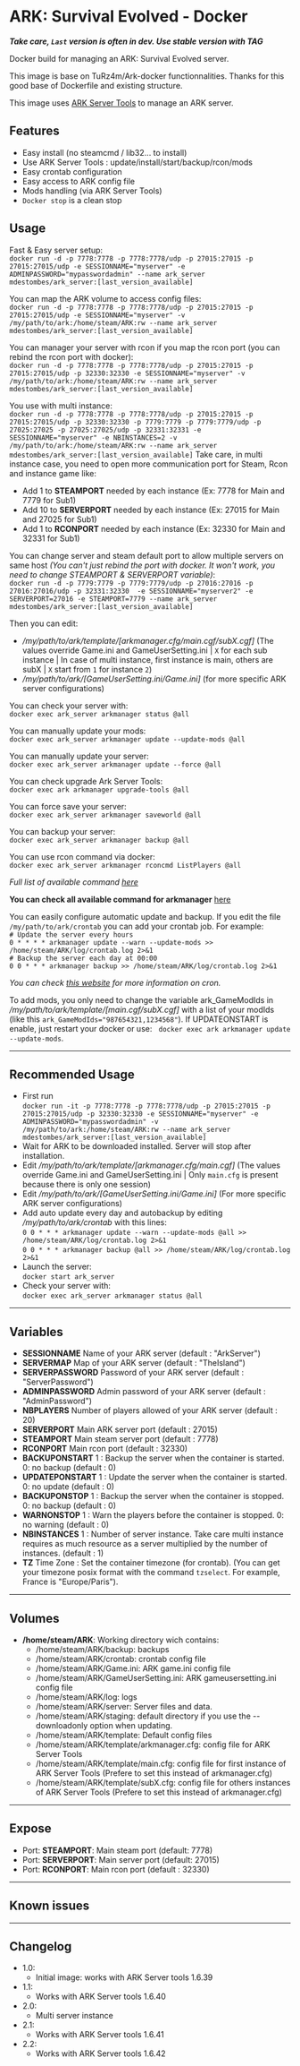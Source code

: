 # ARK: Survival Evolved - Docker

__*Take care, `Last` version is often in dev. Use stable version with TAG*__

Docker build for managing an ARK: Survival Evolved server.

This image is base on TuRz4m/Ark-docker functionnalities. Thanks for this good base of Dockerfile and existing structure.

This image uses [ARK Server Tools](https://github.com/FezVrasta/ark-server-tools) to manage an ARK server.

## Features
 - Easy install (no steamcmd / lib32... to install)
 - Use ARK Server Tools : update/install/start/backup/rcon/mods
 - Easy crontab configuration
 - Easy access to ARK config file
 - Mods handling (via ARK Server Tools)
 - `Docker stop` is a clean stop 

## Usage
Fast & Easy server setup:  
  `docker run -d -p 7778:7778 -p 7778:7778/udp -p 27015:27015 -p 27015:27015/udp -e SESSIONNAME="myserver" -e ADMINPASSWORD="mypasswordadmin" --name ark_server mdestombes/ark_server:[last_version_available]`

You can map the ARK volume to access config files:  
  `docker run -d -p 7778:7778 -p 7778:7778/udp -p 27015:27015 -p 27015:27015/udp -e SESSIONNAME="myserver" -v /my/path/to/ark:/home/steam/ARK:rw --name ark_server mdestombes/ark_server:[last_version_available]`

You can manager your server with rcon if you map the rcon port (you can rebind the rcon port with docker):  
  `docker run -d -p 7778:7778 -p 7778:7778/udp -p 27015:27015 -p 27015:27015/udp -p 32330:32330 -e SESSIONNAME="myserver" -v /my/path/to/ark:/home/steam/ARK:rw --name ark_server mdestombes/ark_server:[last_version_available]`

You use with multi instance:  
  `docker run -d -p 7778:7778 -p 7778:7778/udp -p 27015:27015 -p 27015:27015/udp -p 32330:32330 -p 7779:7779 -p 7779:7779/udp -p 27025:27025 -p 27025:27025/udp -p 32331:32331 -e SESSIONNAME="myserver" -e NBINSTANCES=2 -v /my/path/to/ark:/home/steam/ARK:rw --name ark_server mdestombes/ark_server:[last_version_available]`
Take care, in multi instance case, you need to open more communication port for Steam, Rcon and instance game like:
 - Add 1 to __STEAMPORT__ needed by each instance (Ex: 7778 for Main and 7779 for Sub1)
 - Add 10 to __SERVERPORT__ needed by each instance (Ex: 27015 for Main and 27025 for Sub1)
 - Add 1 to __RCONPORT__ needed by each instance (Ex: 32330 for Main and 32331 for Sub1)

You can change server and steam default port to allow multiple servers on same host *(You can't just rebind the port with docker. It won't work, you need to change STEAMPORT & SERVERPORT variable)*:  
  `docker run -d -p 7779:7779 -p 7779:7779/udp -p 27016:27016 -p 27016:27016/udp -p 32331:32330  -e SESSIONNAME="myserver2" -e SERVERPORT=27016 -e STEAMPORT=7779 --name ark_server mdestombes/ark_server:[last_version_available]`

Then you can edit:
 - */my/path/to/ark/template/[arkmanager.cfg/main.cgf/subX.cgf]* (The values override Game.ini and GameUserSetting.ini | `X` for each sub instance | In case of multi instance, first instance is main, others are subX | `X` start from `1` for instance `2`)
 - */my/path/to/ark/[GameUserSetting.ini/Game.ini]* (for more specific ARK server configurations)

You can check your server with:  
  `docker exec ark_server arkmanager status @all`

You can manually update your mods:  
  `docker exec ark_server arkmanager update --update-mods @all`

You can manually update your server:  
  `docker exec ark_server arkmanager update --force @all`

You can check upgrade Ark Server Tools:  
  `docker exec ark arkmanager upgrade-tools @all`

You can force save your server:  
  `docker exec ark_server arkmanager saveworld @all`

You can backup your server:  
  `docker exec ark_server arkmanager backup @all`

You can use rcon command via docker:  
  `docker exec ark_server arkmanager rconcmd ListPlayers @all`

*Full list of available command [here](http://steamcommunity.com/sharedfiles/filedetails/?id=454529617&searchtext=admin)*

__You can check all available command for arkmanager__ [here](https://github.com/FezVrasta/ark-server-tools/blob/master/README.md)

You can easily configure automatic update and backup.
If you edit the file `/my/path/to/ark/crontab` you can add your crontab job.
For example:  
  `# Update the server every hours`  
  `0 * * * * arkmanager update --warn --update-mods >> /home/steam/ARK/log/crontab.log 2>&1`  
  `# Backup the server each day at 00:00`  
  `0 0 * * * arkmanager backup >> /home/steam/ARK/log/crontab.log 2>&1`  

*You can check [this website](http://www.unix.com/man-page/linux/5/crontab/) for more information on cron.*

To add mods, you only need to change the variable ark_GameModIds in */my/path/to/ark/template/[main.cgf/subX.cgf]* with a list of your modIds (like this `ark_GameModIds="987654321,1234568"`). If UPDATEONSTART is enable, just restart your docker or use:  
  `docker exec ark arkmanager update --update-mods`.

---

## Recommended Usage
 - First run  
  `docker run -it -p 7778:7778 -p 7778:7778/udp -p 27015:27015 -p 27015:27015/udp -p 32330:32330 -e SESSIONNAME="myserver" -e ADMINPASSWORD="mypasswordadmin" -v /my/path/to/ark:/home/steam/ARK:rw --name ark_server mdestombes/ark_server:[last_version_available]`
 - Wait for ARK to be downloaded installed. Server will stop after installation.
 - Edit */my/path/to/ark/template/[arkmanager.cfg/main.cgf]* (The values override Game.ini and GameUserSetting.ini | Only `main.cfg` is present because there is only one session)
 - Edit */my/path/to/ark/[GameUserSetting.ini/Game.ini]* (For more specific ARK server configurations)
 - Add auto update every day and autobackup by editing */my/path/to/ark/crontab* with this lines:  
  `0 0 * * * arkmanager update --warn --update-mods @all >> /home/steam/ARK/log/crontab.log 2>&1`  
  `0 0 * * * arkmanager backup @all >> /home/steam/ARK/log/crontab.log 2>&1`  
 - Launch the server:  
  `docker start ark_server`
 - Check your server with:  
  `docker exec ark_server arkmanager status @all`

---

## Variables
+ __SESSIONNAME__
Name of your ARK server (default : "ArkServer")
+ __SERVERMAP__
Map of your ARK server (default : "TheIsland")
+ __SERVERPASSWORD__
Password of your ARK server (default : "ServerPassword")
+ __ADMINPASSWORD__
Admin password of your ARK server (default : "AdminPassword")
+ __NBPLAYERS__
Number of players allowed of your ARK server (default : 20)
+ __SERVERPORT__
Main ARK server port (default : 27015)
+ __STEAMPORT__
Main steam server port (default : 7778)
+ __RCONPORT__
Main rcon port (default : 32330)
+ __BACKUPONSTART__
1 : Backup the server when the container is started. 0: no backup (default : 0)
+ __UPDATEPONSTART__
1 : Update the server when the container is started. 0: no update (default : 0)
+ __BACKUPONSTOP__
1 : Backup the server when the container is stopped. 0: no backup (default : 0)
+ __WARNONSTOP__
1 : Warn the players before the container is stopped. 0: no warning (default : 0)
+ __NBINSTANCES__
1 : Number of server instance. Take care multi instance requires as much resource as a server multiplied by the number of instances. (default : 1)
+ __TZ__
Time Zone : Set the container timezone (for crontab). (You can get your timezone posix format with the command `tzselect`. For example, France is "Europe/Paris").

---

## Volumes
+ __/home/steam/ARK__: Working directory wich contains:
  + /home/steam/ARK/backup: backups
  + /home/steam/ARK/crontab: crontab config file
  + /home/steam/ARK/Game.ini: ARK game.ini config file
  + /home/steam/ARK/GameUserSetting.ini: ARK gameusersetting.ini config file
  + /home/steam/ARK/log: logs
  + /home/steam/ARK/server: Server files and data.
  + /home/steam/ARK/staging: default directory if you use the --downloadonly option when updating.
  + /home/steam/ARK/template: Default config files
  + /home/steam/ARK/template/arkmanager.cfg: config file for ARK Server Tools
  + /home/steam/ARK/template/main.cfg: config file for first instance of ARK Server Tools (Prefere to set this instead of arkmanager.cfg)
  + /home/steam/ARK/template/subX.cfg: config file for others instances of ARK Server Tools (Prefere to set this instead of arkmanager.cfg)

---

## Expose
+ Port: __STEAMPORT__: Main steam port (default: 7778)
+ Port: __SERVERPORT__: Main server port (default: 27015)
+ Port: __RCONPORT__: Main rcon port (default : 32330)

---

## Known issues

---

## Changelog
+ 1.0:
  - Initial image: works with ARK Server tools 1.6.39
+ 1.1:
  - Works with ARK Server tools 1.6.40
+ 2.0:
  - Multi server instance
+ 2.1:
  - Works with ARK Server tools 1.6.41
+ 2.2:
  - Works with ARK Server tools 1.6.42
